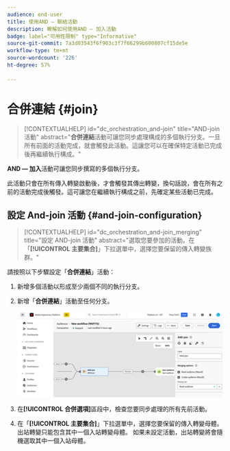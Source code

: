 ```yaml
---
audience: end-user
title: 使用AND — 聯結活動
description: 瞭解如何使用AND — 加入活動
badge: label="可用性限制" type="Informative"
source-git-commit: 7a3d03543f6f903c3f7f66299b600807cf15de5e
workflow-type: tm+mt
source-wordcount: '226'
ht-degree: 57%

---
```


# 合併連結 {#join}

>[!CONTEXTUALHELP]
>id="dc_orchestration_and-join"
>title="AND-join 活動"
>abstract="**合併連結**&#x200B;活動可讓您同步處理構成的多個執行分支。一旦所有前面的活動完成，就會觸發此活動。這讓您可以在確保特定活動已完成後再繼續執行構成。"

**AND — 加入**&#x200B;活動可讓您同步撰寫的多個執行分支。

此活動只會在所有傳入轉變啟動後，才會觸發其傳出轉變，換句話說，會在所有之前的活動完成後觸發。這可讓您在繼續執行構成之前，先確定某些活動已完成。

## 設定 And-join 活動 {#and-join-configuration}

>[!CONTEXTUALHELP]
>id="dc_orchestration_and-join_merging"
>title="設定 AND-join 活動"
>abstract="選取您要參加的活動。在「**[!UICONTROL 主要集合]**」下拉選單中，選擇您要保留的傳入轉變族群。"

請按照以下步驟設定「**合併連結**」活動：

1. 新增多個活動以形成至少兩個不同的執行分支。
1. 新增「**合併連結**」活動至任何分支。

   ![](../assets/and-join.png)

1. 在&#x200B;**[!UICONTROL 合併選項]**&#x200B;區段中，檢查您要同步處理的所有先前活動。
1. 在「**[!UICONTROL 主要集合]**」下拉選單中，選擇您要保留的傳入轉變母體。出站轉變只能包含其中一個入站轉變母體。 如果未設定活動，出站轉變將會隨機選取其中一個入站母體。
